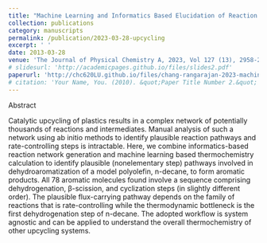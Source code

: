 ```yaml
---
title: "Machine Learning and Informatics Based Elucidation of Reaction Pathways for Upcycling Model Polyolefin to Aromatics"
collection: publications
category: manuscripts
permalink: /publication/2023-03-28-upcycling
excerpt: ' '
date: 2013-03-28
venue: 'The Journal of Physical Chemistry A, 2023, Vol 127 (13), 2958-2966'
# slidesurl: 'http://academicpages.github.io/files/slides2.pdf'
paperurl: 'http://chc620LU.github.io/files/chang-rangarajan-2023-machine-learning-and-informatics-based-elucidation-of-reaction-pathways-for-upcycling-model.pdf'
# citation: 'Your Name, You. (2010). &quot;Paper Title Number 2.&quot; <i>Journal 1</i>. 1(2).'
---
```

Abstract

Catalytic upcycling of plastics results in a complex network of potentially thousands of reactions and intermediates. Manual analysis of such a network using ab initio methods to identify plausible reaction pathways and rate-controlling steps is intractable. Here, we combine informatics-based reaction network generation and machine learning based thermochemistry calculation to identify plausible (nonelementary step) pathways involved in dehydroaromatization of a model polyolefin, n-decane, to form aromatic products. All 78 aromatic molecules found involve a sequence comprising dehydrogenation, β-scission, and cyclization steps (in slightly different order). The plausible flux-carrying pathway depends on the family of reactions that is rate-controlling while the thermodynamic bottleneck is the first dehydrogenation step of n-decane. The adopted workflow is system agnostic and can be applied to understand the overall thermochemistry of other upcycling systems.